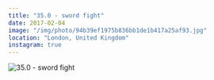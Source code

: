 ```yaml
---
title: "35.0 - sword fight"
date: 2017-02-04
image: "/img/photo/94b39ef1975b836bb1de1b417a25af93.jpg"
location: "London, United Kingdom"
instagram: true
---
```


![35.0 - sword fight](/img/photo/94b39ef1975b836bb1de1b417a25af93.jpg)
